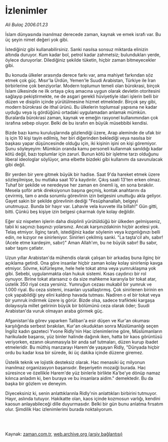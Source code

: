 # İzlenimler

*Ali Bulaç 2006.01.23*

<td class="columnist-detail">
<p>İslam dünyasında inanılmaz derecede zaman, kaynak ve emek israfı var. Bu üç şeyin nimet değeri yok gibi.</p>
<p>
<div id="haberMetinDiv">
<p>İstediğiniz gibi kullanabilirsiniz. Sanki nasılsa sonsuz miktarda elinizin altında duruyor. Kum kadar bol, petrol kadar zahmetsiz; bulundukları yerde, öylece duruyorlar. Dilediğiniz şekilde tüketin, hiçbir zaman bitmeyecekler gibi.
<p> Bu konuda ülkeler arasında derece farkı var, ama mahiyet farkından söz etmek çok güç. Mısır'la Ürdün, Yemen'le Suudi Arabistan, Türkiye ile İran birbirlerine çok benziyorlar. Modern toplumun temeli olan bürokrasi, birçok İslam ülkesinde ne ilk ortaya çıkış amacına uygun olarak devletin otoritesini sağlayıp pekiştirmekte, ne de asgari gerekli hüviyetiyle idari işlerin belli bir düzen ve disiplin içinde yürütülmesine hizmet etmektedir. Birçok şey gibi, modern bürokrasi de ithal ürünü. Bu ülkelerin toplumsal yapısına ne kadar uyduğu veya iş gördüğünü ortadaki uygulamadan anlamak mümkün. Buralarda bürokrasi zaman, kaynak ve emeğin rasyonel kullanımından çok israfına sebep oluyor. Belki de bu israfın en büyük müsebbibi kendisi. 
<p>Bizde bazı kamu kuruluşlarında gözlendiği üzere, Arap aleminde de ufak bir iş için 10 kişi tayin edilmiş, her biri diğerinden beklediği veya nasılsa bir başkası yapar düşüncesinde olduğu için, iki kişinin işini on kişi göremiyor. Şunu söyleyeyim: Mümkün oranda kamu personeli kullanmak sanıldığı kadar kötü değil, bazı toplumlar için zaruri. Bunun kötü bir işletme tarzı olduğunu liberal ideologlar söylüyor, ama elbette bizdeki gibi kullanımı da savunulacak gibi değil.
<p> Bir yerden bir yere gitmek büyük bir hadise. Saat 9'da hareket etmek üzere sözleşilmişse, bu mutlaka saat 10'a kaydırılır. Çıkış saati 13'ten erken olmaz. Tuhaf bir şekilde ve neredeyse her zaman en önemli iş, en sona bırakılır. Mesela şoför artık direksiyonun başına geçmiş, kontak anahtarını da çevirmiş, tam o anda sorumlu görevlinin izin belgesini unuttuğu akla geliyor. Gayet sakin bir şekilde görevlinin dediği "Fesüphanallah, belgeyi unutmuşuz. Bunda bir hayır var. Lahavle vela kuvvete illa billah!" Gün gitti, bitti. Çünkü beş kişiye izin belgesi çıkarmak öyle kolay değildir.
<p> Eğer siz nispeten işlerin daha disiplinli yürütüldüğü bir ülkeden gelmişseniz, tabii ki saçınızı başınızı yolarsınız. Ancak karşınızdakinin hiçbir acelesi yok. Telaş etmiyor. İlginç tarafı, istediğiniz kadar söylenin veya kızgınlığınızı belli edin, ne kızıyor ne sinirleniyor. Sinirleri çekilmiş sanki. "La taşta'cil ahı, sabır! (Acele etme kardeşim, sabır)" Aman Allah'ım, bu ne büyük sabır! Bu sabır, sabır taşını çatlatır.
<p> Uzun yıllar Arabistan'da mühendis olarak çalışan bir arkadaş buna ilginç bir açıklama getirdi. Ona göre insanlar hiçbir zaman kolay kolay sinirlenip kavga etmiyor. Sövme, küfürleşme, hele hele tokat atma veya yumruklaşma yok gibi. Sebebi, uygulanmakta olan hukuk sistemi. Kısas caydırıcı bir rol oynuyor. Birine tokat atarsanız o da size mahkeme kararıyla bir tokat atar, üstelik 350 riyal ceza yersiniz. Yumruğun cezası mukabil bir yumruk ve 1.000 riyal. Bu ceza sistemi, insanları uysallaştırmış. Çok sinirlenen birinin en çok yapabildiği şey elini kaldırıp havada tutması. Nadiren o el bir tokat veya bir yumruk indirmek üzere iş görür. Bizde olsa, sadece trafikteki kargaşa dolayısıyla millet gelirinin büyük bir bölümünü ceza olarak öder; Suudi Arabistan'da vuruk olmayan araba görmek güç.
<p> Afganistan'da görev yaparken Taliban'a esir düşen ve Kur'an okuması karşılığında serbest bırakılan, Kur'an okuduktan sonra Müslümanlığı seçen İngiliz kadın gazeteci Yvone Ridly'nin Hac izlenimlerine göre, Müslümanların harikulade başarısı, yüz binler halinde dağınık iken, hatta bir kaos görüntüsü veriyorken, ezanın okunmasıyla bir anda saf tutmaları, düzen kurup ibadet etmeleridir. Bu müthiş manzarayı Harem'de yaşayan Ridly, "Dünyada hiçbir ordu bu kadar kısa bir sürede, iki üç dakika içinde düzene giremez. 
<p>Üstelik teknik ve lojistik desteksiz olarak. Hac menasiki üç milyonun inanılmaz organizasyon başarısıdır. Beşeriyetin mozaiği burada. Hac süresince ve özellikle Harem'de yüz binlerle birlikte Ka'be'ye dönüp namaz kılınca anladım ki, ben buraya ve bu insanlara aidim." demektedir. Bu da başka bir gözlem ve deneyim.
<p> Diyeceksiniz ki, senin anlattıklarınla Ridly'nin anlattıkları birbirini tutmuyor. Hayır, aslında tutuyor. Hakikatte olan, kaos içinde kozmosun varlığı, kendini kaosun anlayabileceği dille duyurmasıdır. Belki bir gün bunu anlatma fırsatım olur. Şimdilik Hac izlenimlerimi burada noktalıyorum.</p></p></p></p></p></p></p></p></p></div>
</p>


<p><br>
		 </br></p></td>

Kaynak: [zaman.com.tr](http://zaman.com.tr/yazar.do?yazino=249471), [web.archive.org (arşiv bağlantısı)](http://web.archive.org/web/20120315012934/http://www.zaman.com.tr/yazar.do?yazino=249471)
